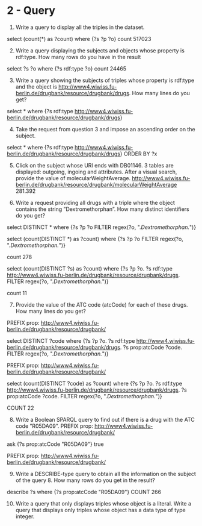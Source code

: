 # 2 - Query
1. Write a query to display all the triples in the dataset.

select (count(*) as ?count) where {?s ?p ?o}
count
517023

2. Write a query displaying the subjects and objects whose property is rdf:type. How many rows do you
have in the result

select ?s ?o where {?s rdf:type ?o}
count
24465

3. Write a query showing the subjects of triples whose property is rdf:type and the object is
http://www4.wiwiss.fu-berlin.de/drugbank/resource/drugbank/drugs. How many lines do you get?

select * where {?s rdf:type <http://www4.wiwiss.fu-berlin.de/drugbank/resource/drugbank/drugs>}

4. Take the request from question 3 and impose an ascending order on the subject.

select * where {?s rdf:type <http://www4.wiwiss.fu-berlin.de/drugbank/resource/drugbank/drugs>} ORDER BY ?x

5. Click on the subject whose URI ends with DB01146. 3 tables are displayed: outgoing, ingoing and
attributes. After a visual search, provide the value of molecularWeightAverage.
<http://www4.wiwiss.fu-berlin.de/drugbank/resource/drugbank/molecularWeightAverage>	281.392


6. Write a request providing all drugs with a triple where the object contains the string ”Dextromethorphan”. How many distinct identifiers do you get?

select DISTINCT * 
where {?s ?p ?o
      FILTER regex(?o, ".*Dextromethorphan.*")}

select (count(DISTINCT *) as ?count)
where {?s ?p ?o
      FILTER regex(?o, ".*Dextromethorphan.*")}

count
278

select (count(DISTINCT ?s) as ?count)
where {?s ?p ?o. 
       ?s rdf:type <http://www4.wiwiss.fu-berlin.de/drugbank/resource/drugbank/drugs>.
      FILTER regex(?o, ".*Dextromethorphan.*")}

count
11

7. Provide the value of the ATC code (atcCode) for each of these drugs. How many lines do you get?

PREFIX prop: <http://www4.wiwiss.fu-berlin.de/drugbank/resource/drugbank/>

select DISTINCT ?code
where {?s ?p ?o. 
       ?s rdf:type <http://www4.wiwiss.fu-berlin.de/drugbank/resource/drugbank/drugs>.
       ?s prop:atcCode ?code.
      FILTER regex(?o, ".*Dextromethorphan.*")}

PREFIX prop: <http://www4.wiwiss.fu-berlin.de/drugbank/resource/drugbank/>

select (count(DISTINCT ?code) as ?count)
where {?s ?p ?o. 
       ?s rdf:type <http://www4.wiwiss.fu-berlin.de/drugbank/resource/drugbank/drugs>.
       ?s prop:atcCode ?code.
      FILTER regex(?o, ".*Dextromethorphan.*")}

COUNT
22

8. Write a Boolean SPARQL query to find out if there is a drug with the ATC code ”R05DA09”.
PREFIX prop: <http://www4.wiwiss.fu-berlin.de/drugbank/resource/drugbank/>

ask {?s prop:atcCode "R05DA09"}
true

PREFIX prop: <http://www4.wiwiss.fu-berlin.de/drugbank/resource/drugbank/>

9. Write a DESCRIBE-type query to obtain all the information on the subject of the query 8. How many
rows do you get in the result?

describe ?s 
where {?s prop:atcCode "R05DA09"}
COUNT
266

10. Write a query that only displays triples whose object is a literal. Write a query that displays only
triples whose object has a data type of type integer.
